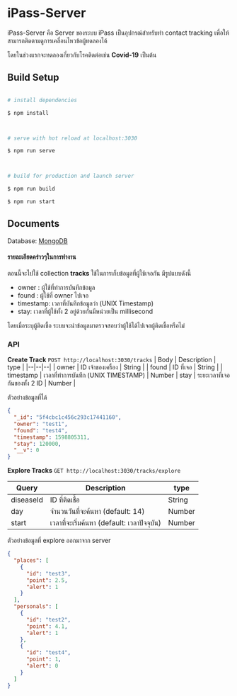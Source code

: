 # iPass-Server

iPass-Server คือ Server ของระบบ iPass เป็นอุปกรณ์สำหรับทำ contact tracking เพื่อให้สามารถติดตามดูการเคลื่อนไหวข้อผู้ทดลองได้

โดยในช่วงแรกจะทดลองเกี่ยวกับโรคติดต่อเช่น **Covid-19** เป็นต้น

## Build Setup

```bash

# install dependencies

$ npm install



# serve with hot reload at localhost:3030

$ npm run serve



# build for production and launch server

$ npm run build

$ npm run start

```

## Documents

Database: [MongoDB](https://www.mongodb.com/)

#### รายละเอียดคร่าวๆในการทำงาน

ตอนนี้จะไปใช้ collection **tracks** ใช้ในการเก็บข้อมูลที่ผู้ใช้เจอกัน มีรูปแบบดังนี้

- owner : ผู้ใช้ที่ทำการบันทึกข้อมูล
- found : ผู้ใช้ที่ owner ไปเจอ
- timestamp: เวลาที่บันทึกข้อมูลว่า (UNIX Timestamp)
- stay: เวลาที่ผู้ใช้ทั้ง 2 อยู่ด้วยกันมีหน่วยเป็น millisecond

โดยเมื่อระบุผู้ติดเชื้อ ระบบจะนำข้อมูลมาตรวจสอบว่าผู้ใช้ได้ไปเจอผู้ติดเชื้อหรือไม่

### API

**Create Track**
`POST http://localhost:3030/tracks`
| Body | Description | type |
|--|--|--|
| owner | ID เจ้าของเครื่อง | String |
| found | ID ที่เจอ | String |
| timestamp | เวลาที่ทำการบันทึก (UNIX TIMESTAMP) | Number
| stay | ระยะเวลาที่เจอกันของทั้ง 2 ID | Number |

ตัวอย่างข้อมูลที่ได้

```json
{
  "_id": "5f4cbc1c456c293c17441160",
  "owner": "test1",
  "found": "test4",
  "timestamp": 1598805311,
  "stay": 120000,
  "__v": 0
}
```

**Explore Tracks**
`GET http://localhost:3030/tracks/explore`

| Query     | Description                                 | type   |
| --------- | ------------------------------------------- | ------ |
| diseaseId | ID ที่ติดเชื้อ                              | String |
| day       | จำนวนวันที่จะค้นหา (default: 14)            | Number |
| start     | เวลาที่จะเริ่มค้นหา (default: เวลาปัจจุบัน) | Number |

ตัวอย่างข้อมูลที่ explore ออกมาจาก server

```json
{
  "places": [
    {
      "id": "test3",
      "point": 2.5,
      "alert": 1
    }
  ],
  "personals": [
    {
      "id": "test2",
      "point": 4.1,
      "alert": 1
    },
    {
      "id": "test4",
      "point": 1,
      "alert": 0
    }
  ]
}
```
